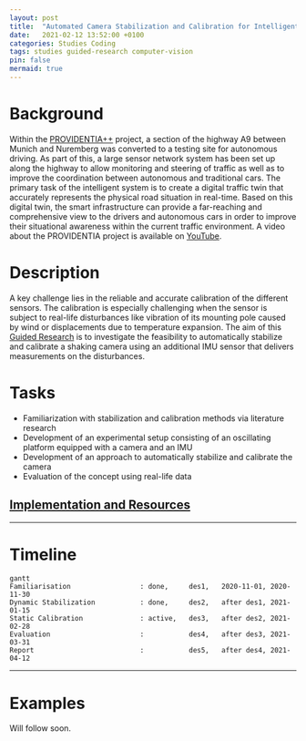 ```yaml
---
layout: post
title:  "Automated Camera Stabilization and Calibration for Intelligent Transportation Systems"
date:   2021-02-12 13:52:00 +0100
categories: Studies Coding
tags: studies guided-research computer-vision
pin: false
mermaid: true
---
```


# Background
Within the [PROVIDENTIA++](https://www.bmvi.de/SharedDocs/DE/Artikel/DG/AVF-projekte/providentia-plusplus.html) project, a section of the highway A9 between Munich and Nuremberg was converted to a testing site for autonomous driving. As part of this, a large sensor network system has been set up along the highway to allow monitoring and steering of traffic as well as to improve the coordination between autonomous and traditional cars. The primary task of the intelligent system is to create a digital traffic twin that accurately represents the physical road situation in real-time. Based on this digital twin, the smart infrastructure can provide a far-reaching and comprehensive view to the drivers and autonomous cars in order to improve their situational awareness within the current traffic environment. A video about the PROVIDENTIA project is available on [YouTube](https://youtu.be/4oCnQlGFuc4).

# Description
A key challenge lies in the reliable and accurate calibration of the different
sensors. The calibration is especially challenging when the sensor is subject to
real-life disturbances like vibration of its mounting pole caused by wind or
displacements due to temperature expansion. The aim of this [Guided Research](https://www.in.tum.de/en/current-students/masters-programs/informatics/guided-research/) is to
investigate the feasibility to automatically stabilize and calibrate a shaking
camera using an additional IMU sensor that delivers measurements on the
disturbances.

# Tasks
- Familiarization with stabilization and calibration methods via literature research
- Development of an experimental setup consisting of an oscillating platform equipped with a camera and an IMU
- Development of an approach to automatically stabilize and calibrate the camera
- Evaluation of the concept using real-life data

## [Implementation and Resources](https://github.com/Brucknem/GuidedResearch)

***

# Timeline

```mermaid
gantt
Familiarisation                 : done,     des1,   2020-11-01, 2020-11-30
Dynamic Stabilization           : done,     des2,   after des1, 2021-01-15
Static Calibration              : active,   des3,   after des2, 2021-02-28
Evaluation                      :           des4,   after des3, 2021-03-31
Report                          :           des5,   after des4, 2021-04-12
```

***

# Examples

Will follow soon.